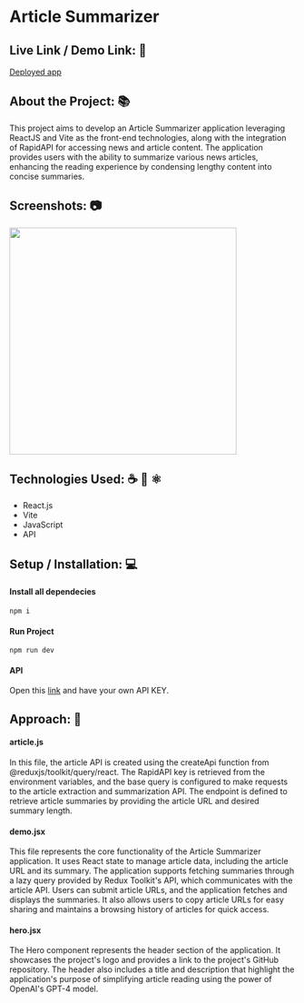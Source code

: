 # Article Summarizer

## Live Link / Demo Link: 🔗
[Deployed app](https://article-summarizer-ai.vercel.app/)

## About the Project: 📚
This project aims to develop an Article Summarizer application leveraging ReactJS and 
Vite as the front-end technologies, along with the integration of RapidAPI for accessing 
news and article content. The application provides users with the ability to summarize 
various news articles, enhancing the reading experience by condensing lengthy content into concise summaries.

## Screenshots: 📷
<img src="https://github.com/alibinauanov/article-summarizer-ai/blob/main/sumz.gif" width="400" height="400">

## Technologies Used: ☕️ 🐍 ⚛️
* React.js
* Vite
* JavaScript
* API

## Setup / Installation: 💻
#### Install all dependecies
```npm i```

#### Run Project
```npm run dev```

#### API
Open this [link](https://rapidapi.com/restyler/api/article-extractor-and-summarizer) and have your own API KEY.</br>

## Approach: 🚶
#### article.js
In this file, the article API is created using the createApi function from @reduxjs/toolkit/query/react. 
The RapidAPI key is retrieved from the environment variables, and the base query is configured to make 
requests to the article extraction and summarization API. The endpoint is defined to retrieve article 
summaries by providing the article URL and desired summary length.

#### demo.jsx
This file represents the core functionality of the Article Summarizer application. It uses React state 
to manage article data, including the article URL and its summary. The application supports fetching 
summaries through a lazy query provided by Redux Toolkit's API, which communicates with the article API. 
Users can submit article URLs, and the application fetches and displays the summaries. It also allows users 
to copy article URLs for easy sharing and maintains a browsing history of articles for quick access.

#### hero.jsx
The Hero component represents the header section of the application. It showcases the project's logo 
and provides a link to the project's GitHub repository. The header also includes a title and description 
that highlight the application's purpose of simplifying article reading using the power of OpenAI's GPT-4 model.
